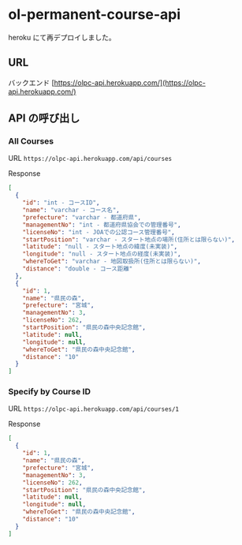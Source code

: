 # ol-permanent-course-api

heroku にて再デプロイしました。

## URL

バックエンド
[https://olpc-api.herokuapp.com/](https://olpc-api.herokuapp.com/)

## API の呼び出し

### All Courses

URL
`https://olpc-api.herokuapp.com/api/courses`

Response

```json
[
  {
    "id": "int - コースID",
    "name": "varchar - コース名",
    "prefecture": "varchar - 都道府県",
    "managementNo": "int - 都道府県協会での管理番号",
    "licenseNo": "int - JOAでの公認コース管理番号",
    "startPosition": "varchar - スタート地点の場所(住所とは限らない)",
    "latitude": "null - スタート地点の緯度(未実装)",
    "longitude": "null - スタート地点の経度(未実装)",
    "whereToGet": "varchar - 地図取扱所(住所とは限らない)",
    "distance": "double - コース距離"
  },
  {
    "id": 1,
    "name": "県民の森",
    "prefecture": "宮城",
    "managementNo": 3,
    "licenseNo": 262,
    "startPosition": "県民の森中央記念館",
    "latitude": null,
    "longitude": null,
    "whereToGet": "県民の森中央記念館",
    "distance": "10"
  }
]
```

### Specify by Course ID

URL
`https://olpc-api.herokuapp.com/api/courses/1`

Response

```json
[
  {
    "id": 1,
    "name": "県民の森",
    "prefecture": "宮城",
    "managementNo": 3,
    "licenseNo": 262,
    "startPosition": "県民の森中央記念館",
    "latitude": null,
    "longitude": null,
    "whereToGet": "県民の森中央記念館",
    "distance": "10"
  }
]
```
